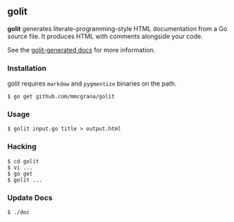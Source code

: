 ## golit

**golit** generates literate-programming-style HTML documentation
from a Go source file. It produces HTML with comments alongside your
code.

See the [golit-generated docs](http://mmcgrana.github.com/golit/) for
more information.


### Installation

golit requires `markdow` and `pygmentize` binaries on the path.

```console
$ go get github.com/mmcgrana/golit
```

### Usage

```console
$ golit input.go title > output.html
```


### Hacking

```console
$ cd golit
$ vi ...
$ go get
$ golit ...
```

### Update Docs

```console
$ ./doc
```
